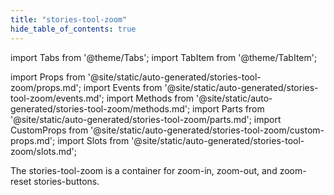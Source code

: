 ```yaml
---
title: "stories-tool-zoom"
hide_table_of_contents: true
---
```

import Tabs from '@theme/Tabs';
import TabItem from '@theme/TabItem';

import Props from '@site/static/auto-generated/stories-tool-zoom/props.md';
import Events from '@site/static/auto-generated/stories-tool-zoom/events.md';
import Methods from '@site/static/auto-generated/stories-tool-zoom/methods.md';
import Parts from '@site/static/auto-generated/stories-tool-zoom/parts.md';
import CustomProps from '@site/static/auto-generated/stories-tool-zoom/custom-props.md';
import Slots from '@site/static/auto-generated/stories-tool-zoom/slots.md';





The stories-tool-zoom is a container for zoom-in, zoom-out, and zoom-reset stories-buttons.

  
<Props />
<Events />
<Methods />
<Parts />
<CustomProps />
<Slots />